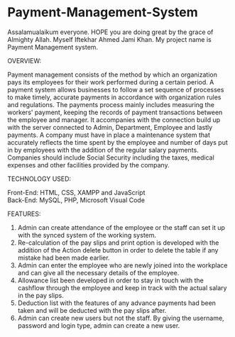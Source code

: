 # Payment-Management-System
 Assalamualaikum everyone. HOPE you are doing great by the grace of Almighty Allah. Myself Iftekhar Ahmed Jami  Khan. My project name is Payment Management system. 
 
OVERVIEW: 

Payment management consists of the method by which an organization pays its employees for their work performed during a certain period. A payment system allows businesses to follow a set sequence of processes to make timely, accurate payments in accordance with organization rules and regulations. The payments process mainly includes measuring the workers' payment, keeping the records of payment transactions between the employee and manager. It accompanies with the connection build up with the server connected to Admin, Department, Employee and lastly payments. A company must have in place a maintenance system that accurately reflects the time spent by the employee and number of days put in by employees with the addition of the regular salary payments. Companies should include Social Security including the taxes, medical expenses and other facilities provided by the company.  

 
TECHNOLOGY USED: 

Front-End: HTML, CSS, XAMPP and JavaScript  
Back-End: MySQL, PHP, Microsoft Visual Code 

 
FEATURES: 
1. Admin can create attendance of the employee or the staff can set it up with the synced system of the working system. 
2. Re-calculation of the pay slips and print option is developed with the addition of the Action delete button in order to delete the table if any mistake had been made earlier. 
3. Admin can enter the employee who are newly joined into the workplace and can give all the necessary details of the employee. 
4. Allowance list been developed in order to stay in touch with the cashflow through the employee and keep in track with the actual salary in the pay slips. 
5. Deduction list with the features of any advance payments had been taken and will be deducted with the pay slips after. 
6. Admin can create new users but not the staff. By giving the username, password and login type, admin can create a new user. 
